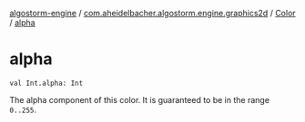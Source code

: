 [algostorm-engine](../../index.md) / [com.aheidelbacher.algostorm.engine.graphics2d](../index.md) / [Color](index.md) / [alpha](.)

# alpha

`val Int.alpha: Int`

The alpha component of this color. It is guaranteed to be in the range
`0..255`.


